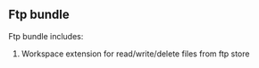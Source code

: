 ## Ftp bundle

Ftp bundle includes:

1. Workspace extension for read/write/delete files from ftp store

